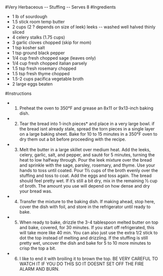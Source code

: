 #Very Herbaceous -- Stuffing -- Serves 8
#Ingredients
* 1 lb of sourdough
* 1.5 stick room temp butter
* 2 cups (2 ? depends on size of leek) leeks -- washed well halved thinly sliced
* 4 celery stalks (1.75 cups)
* 3 garlic cloves chopped (skip for mom)
* 1 tsp kosher salt
* 1 tsp ground black pepper
* 1/4 cup fresh chopped sage (leaves only)
* 1/4 cup fresh chopped italian parsely
* 1.5 tsp fresh rosemary chopped 
* 1.5 tsp fresh thyme chopped
* 1.5-2 cups pacifica vegetable broth
* 2 large eggs beaten


#Instructions
* 1. Preheat the oven to 350°F and grease an 8x11 or 9x13-inch baking dish.
* 2. Tear the bread into 1-inch pieces* and place in a very large bowl. if the bread isnt already stale,
     spread the torn pieces in a single layer on a large baking sheet. Bake for 10 to 15 minutes in a 350°F
     oven to dry them out a bit before proceeding with the recipe.
* 3. Melt the butter in a large skillet over medium heat. Add the leeks, celery, garlic, salt, and pepper,
      and sauté for 5 minutes, turning the heat to low halfway through. Pour the leek mixture over the
      bread and sprinkle with the sage, parsley, rosemary, and thyme. Use your hands to toss until coated.
      Pour 1½ cups of the broth evenly over the stuffing and toss to coat. Add the eggs and toss again.
      The bread should feel pretty wet. If it’s still a bit dry, mix in the remaining ½ cup of broth.
      The amount you use will depend on how dense and dry your bread was.
* 4. Transfer the mixture to the baking dish. If making ahead, stop here, cover the dish with foil,
      and store in the refrigerator until ready to bake.
* 5. When ready to bake, drizzle the 3-4  tablespoon melted butter on top and bake, covered, for 30 minutes.
      If you start off refrigerated, this will take more like 40 min.
      You can also just use the extra 1/2 stick to dot the top instead of melting and drizzling.
      If the stuffing is still pretty wet, uncover the dish and bake for 5 to 10 more minutes to crisp the top a bit.
* 6. I like to end it with broiling it to brown the top. BE VERY CAREFUL TO WATCH IT IF YOU DO THIS SO IT DOESNT
      SET OFF THE FIRE ALARM AND BURN.

